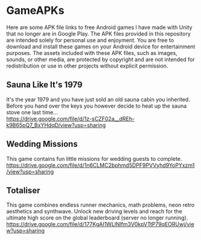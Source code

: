# GameAPKs
Here are some APK file links to free Android games I have made with Unity that no longer are in Google Play. The APK files provided in this repository are intended solely for personal use and enjoyment. You are free to download and install these games on your Android device for entertainment purposes. The assets included with these APK files, such as images, sounds, or other media, are protected by copyright and are not intended for redistribution or use in other projects without explicit permission.

## Sauna Like It's 1979
It's the year 1979 and you have just sold an old sauna cabin you inherited. Before you hand over the keys you however decide to heat up the sauna stove one last time...\
https://drive.google.com/file/d/1z-sCZF02a__dREh-k9B65pQ7_BxYHdqD/view?usp=sharing

## Wedding Missions
This game contains fun little missions for wedding guests to complete. \
https://drive.google.com/file/d/1n6CLMC2bphmd5DPF9PVVyhd9YoPYxzm1/view?usp=sharing

## Totaliser
This game combines endless runner mechanics, math problems, neon retro aesthetics and synthwave. Unlock new driving levels and reach for the ultimate high score on the global leaderboard (server no longer running). \
https://drive.google.com/file/d/177KgAI1WLlNlfm3V0kpVTtP79qEORUwj/view?usp=sharing
